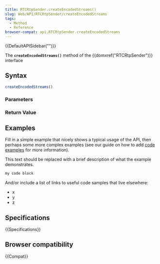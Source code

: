 ```yaml
---
title: RTCRtpSender.createEncodedStreams()
slug: Web/API/RTCRtpSender/createEncodedStreams
tags:
  - Method
  - Reference
browser-compat: api.RTCRtpSender.createEncodedStreams
---
```

{{DefaultAPISidebar("")}}

The **`createEncodedStreams()`** method of the {{domxref("RTCRtpSender")}} interface 

## Syntax

```js
createEncodedStreams()
```

### Parameters



### Return Value



## Examples

Fill in a simple example that nicely shows a typical usage of the API, then perhaps some more complex examples (see our guide on how to add [code examples](/en-US/docs/MDN/Contribute/Structures/Code_examples) for more information).

This text should be replaced with a brief description of what the example demonstrates.

```js
my code block
```

And/or include a list of links to useful code samples that live elsewhere:

*   x
*   y
*   z

## Specifications

{{Specifications}}

## Browser compatibility

{{Compat}}

